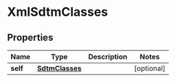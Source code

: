 
# XmlSdtmClasses

## Properties
| Name | Type | Description | Notes |
| ------------ | ------------- | ------------- | ------------- |
| **self** | [**SdtmClasses**](SdtmClasses.md) |  |  [optional] |



